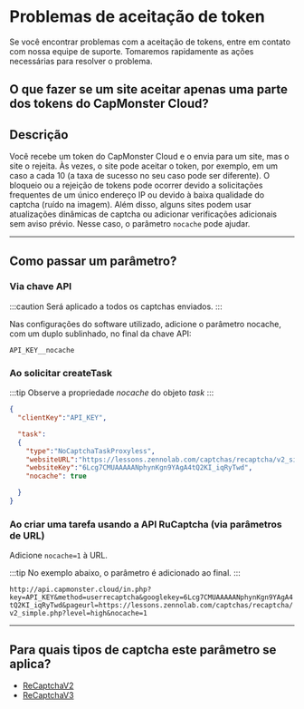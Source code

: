 ﻿---
sidebar_position: 7
---
# Problemas de aceitação de token

Se você encontrar problemas com a aceitação de tokens, entre em contato com nossa equipe de suporte. Tomaremos rapidamente as ações necessárias para resolver o problema.

## O que fazer se um site aceitar apenas uma parte dos tokens do CapMonster Cloud?

## Descrição

Você recebe um token do CapMonster Cloud e o envia para um site, mas o site o rejeita. Às vezes, o site pode aceitar o token, por exemplo, em um caso a cada 10 (a taxa de sucesso no seu caso pode ser diferente). O bloqueio ou a rejeição de tokens pode ocorrer devido a solicitações frequentes de um único endereço IP ou devido à baixa qualidade do captcha (ruído na imagem). Além disso, alguns sites podem usar atualizações dinâmicas de captcha ou adicionar verificações adicionais sem aviso prévio. Nesse caso, o parâmetro `nocache` pode ajudar.

---

## Como passar um parâmetro?

### Via chave API

:::caution
Será aplicado a todos os captchas enviados.
:::

Nas configurações do software utilizado, adicione o parâmetro nocache, com um duplo sublinhado, no final da chave API:

`API_KEY__nocache`

### Ao solicitar createTask

:::tip
Observe a propriedade *nocache* do objeto *task*
:::

```json
{
  "clientKey":"API_KEY",

  "task": 
  {
    "type":"NoCaptchaTaskProxyless",
    "websiteURL":"https://lessons.zennolab.com/captchas/recaptcha/v2_simple.php?level=high",
    "websiteKey":"6Lcg7CMUAAAAANphynKgn9YAgA4tQ2KI_iqRyTwd",
    "nocache": true

  }
}
```

### Ao criar uma tarefa usando a API RuCaptcha (via parâmetros de URL)

Adicione `nocache=1` à URL.

:::tip
No exemplo abaixo, o parâmetro é adicionado ao final.
:::

`http://api.capmonster.cloud/in.php?key=API_KEY&method=userrecaptcha&googlekey=6Lcg7CMUAAAAANphynKgn9YAgA4tQ2KI_iqRyTwd&pageurl=https://lessons.zennolab.com/captchas/recaptcha/v2_simple.php?level=high&nocache=1`

---

## Para quais tipos de captcha este parâmetro se aplica?

- [ReCaptchaV2](../captchas/no-captcha-task.mdx)
- [ReCaptchaV3](../captchas/recaptcha-v3-task.mdx)
<!-- - [HCaptcha](../captchas/hcaptcha-task.mdx) --> 